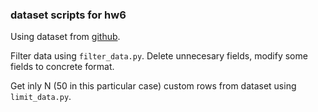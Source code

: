 ### dataset scripts for hw6

Using dataset from [github](https://github.com/37Degrees/DataSets/blob/master/laptops.csv).

Filter data using `filter_data.py`. Delete unnecesary fields, modify some fields to concrete format.

Get inly N (50 in this particular case) custom rows from dataset using `limit_data.py`.